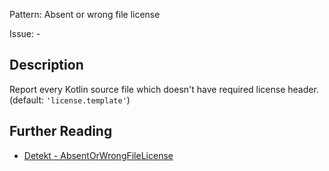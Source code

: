 Pattern: Absent or wrong file license

Issue: -

## Description

Report every Kotlin source file which doesn't have required license header. (default: `'license.template'`)

## Further Reading

* [Detekt - AbsentOrWrongFileLicense](https://arturbosch.github.io/detekt/comments.html#absentorwrongfilelicense)